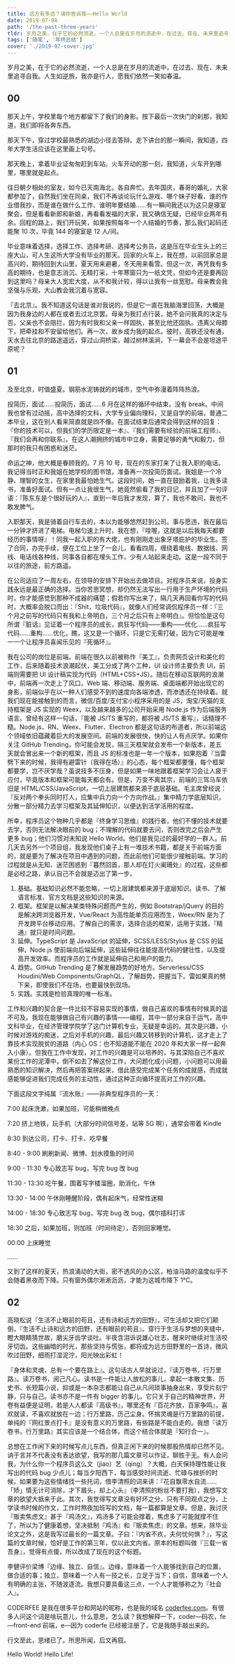 ```yaml
---
title: 远方有多远？请你告诉我——Hello World
date: 2019-07-08
path: '/the-past-three-years'
tldr: 岁月之美，在于它的必然流逝，一个人总是在岁月的流逝中，在过去、现在、未来里追寻自我。人生如逆旅，我亦是行人，愿我们一笑依然如春温。
tags: ['随笔', '年终总结']
cover: './2019-07-cover.jpg'
---
```


岁月之美，在于它的必然流逝，一个人总是在岁月的流逝中，在过去、现在、未来里追寻自我。人生如逆旅，我亦是行人，愿我们依然一笑如春温。

## 00

那天上午，学校里每个地方都留下了我们的身影。按下最后一次快门的刹那，我知道，我们即将各奔东西。

那天下午，穿过学校最熟悉的湖边小径去答辩。走下讲台的那一瞬间，我知道，四年大学生活应该在这里画上句号。

那天晚上，拿着毕业证匆匆赶到车站。火车开动的那一刻，我知道，火车开到哪里，哪里就是起点。

往日朝夕相处的室友，如今已天南海北，各自奔忙。去年国庆，春哥的婚礼，大家都参加了，自然我们坐在同桌，我们不再谈论玩什么游戏、哪个妹子好看、谁的作业借我抄，而是谁在做什么工作、谁明年要结婚……有一瞬间我还以为这只是寝室聚会，但是看看新郎和新娘，再看看发福的大家，我又确信无疑，已经毕业两年有余。回程的路上，我们开玩笑，如果按照每年一个人结婚的节奏，那么我们起码还能聚 10 次，毕竟 144 的寝室是 12 人/间。

毕业意味着选择，选择工作、选择考研、选择考公务员，这是压在毕业生头上的三座大山，可人生这所大学没有毕业的那天。回家的火车上，我在想，以前回家总是高兴的，期待回到大山里，夏天用来避暑，冬天用来看雪。但这一次，再凭我有多高的期待，也是意志消沉、无精打采，十年寒窗只为一纸文凭，但如今还是要再回到这里吗？母亲大人宽宏大度，从不和我计较，得以让我有一丝宽慰。母亲教会我坚强与乐观，大山教会我沉着与宽容。

『去北京』。我不知道这句话是谁对我说的，但是它一直在我脑海里回荡，大概是因为我身边的人都在或者去过北京罢。母亲为我打点行装，她不会问我真的决定与否，父亲也不会阻拦，因为有时我和父亲一样固执，甚至比他还固执。违离父母膝下，把牵挂和不安留给他们。再一次，故乡成为我的起点。彼时，高铁还没有通，天水去往北京的路途遥远，穿过山洞桥梁，越过树林溪涧，下一幕会不会是坦途平原呢？

## 01

及至北京，时值盛夏。钢筋水泥铸就的的城市，空气中弥漫着阵阵热浪。

投简历，面试……投简历，面试……6 月在这样的循环中结束，没有 break。中间我也曾有过动摇，高中选择的文科，大学专业偏向理科，又是自学的前端，普通二本毕业，这在别人看来简直就是四不像。在面试结束后通常会得到这样的回复：『你的技术可以，但我们的学历限定是一本』、『我们需要有经验的前端工程师』、『我们会再和你联系』。在这人潮拥挤的城市中立身，需要足够的勇气和毅力，但那时的我只有困惑和迷茫。

命运之神，他大概是眷顾我的。7 月 10 号，现在的东家打来了让我入职的电话。我记得当时正和我姐在她学校的图书馆，准备再一次投简历面试。我姐是一个冷静、理智的女生，在家里我最怕她生气。这段时间，她一直在鼓励着我，让我多读书，准备好面试。但有一点让我很生气，她竟然偷看了我的日记，并且加了一句评语：『陈东东是个很好玩的人』，直到一年后我才发现，算了，我也不敢问，我也不敢发脾气。

入职那天，我是骑着自行车去的，本以为能够悠然赶到公司。事与愿违，我在最后一分钟才挤进了电梯。电梯匀速上升时，我在想，『哇喔，这就是以后我每天都要经历的事情呀』！同我一起入职的有大佬，也有刚刚走出象牙塔庇护的毕业生。签了合同，办完手续，便在工位上坐了一会儿，看看四周，缠绕着电线、数据线、网线、电话线各种线，同事各自都在埋头工作，少有人站起来走动。这是一段不同于以往的旅途，前方路遥。

在公司适应了一周左右，在领导的安排下开始出去做项目。对程序员来说，投身实践永远是最正确的选择。当你苦思冥想，却仍然无法写出一行用于生产环境的代码时，你才能感觉到那种不成器的痛楚；假若你写出来了，隔几天再回看你写的代码时，大概率会脱口而出：『Shit，垃圾代码』，就像人们经常调侃程序员一样：『三个月之前写的代码只有我和上帝明白，三个月之后只有上帝明白』。但恰恰是这句所谓『脏话』见证着一个程序员的成长，疯狂写代码——重构——优化……疯狂写代码……重构……优化，瞧，这又是一个循环，只是它无需打破，因为它可能是唯一一个让程序员喜闻乐见的『死循环』。

我在公司的岗位是前端。前端在很久以前被称作『美工』，负责网页设计和美化的工作，后来随着技术浪潮起伏，美工分成了两个工种，UI 设计师主要负责 UI，前端则需要把 UI 设计稿实现为代码（HTML+CSS+JS）。随后在移动互联网的浪潮中，前端再一次走上了风口，Web 端、移动端、服务端、桌面端都开始出现它的身影，前端似乎在以一种人们感受不到的速度向各端渗透，而渗透还在持续着。就我们现在能接触到的而言，微信/百度/支付宝小程序采用的是 JS，淘宝/天猫的支持框架是 JS 实现的 Weex，以及越来越多的公司开始采用 Node.js 作为后端服务语言。曾经有这样一句话，『能被 JS/TS 重写的，都将被 JS/TS 重写』，话糙理不糙。Node.js、RN、Weex、Flutter、Electron 都是这句话的布道者，所以前端这个领域依旧蕴藏着巨大的发展空间。前端的发展很快，快的让人有点厌学。如果你关注 GitHub Trending，你可能会发现，隔三天框架就会发布一个新版本，差五天就会冒出来一个新的框架，而且 JS 的标准也是一年一个版本，如果抱着『当雷劈下来的时候，我得有避雷针（我得在场）』的心态，每个框架都要懂，每个框架都要学，岂不厌学哉？虽说技多不压身，但是如果一味地跟着框架学习会让人疲于应付，毕竟版本和框架可能每天都会有。但是，万变不离其宗，前端的三驾马车依旧是 HTML/CSS/JavaScript，一切上层建筑都来源于底层基础。毛主席曾经说：『反对两个拳头同时打人，应集中兵力向一个方向作战。』集中精力学底层知识，分散一部分精力去学习框架及其延伸知识，以便达到活学活用的程度。

所幸，程序员这个物种几乎都是『终身学习思维』的践行者，他们不懂的技术就要去学，否则无法解决眼前的 bug；不理解的代码就要去问，否则改完之后会产生更多 bug；他们习惯对未知说 Hello World。他们是我见过的最好学的一群人。前几天去另外一个项目组，我发现他们桌子上有一堆技术书籍，都是关于前端方面的，就是要为了解决在项目中遇到的问题，而此前他们可能很少接触前端。学习的过程就是从无知、迷茫困惑到『暮然回首，那人却在灯火阑珊处』的过程，这些都是必经之路，承认自己不会就是迈出了第一步。

1. 基础。基础知识必然不能忽略，一切上层建筑都来源于底层知识。读书、了解语言标准、官方文档是这些知识的来源。
2. 框架。框架是以解决某类特殊问题而产生的，例如 Bootstrap/jQuery 的目的是解决跨浏览器开发，Vue/React 为高性能单页应用而生，Weex/RN 是为了开发跨平台移动应用。了解自己的需求，选择合适的框架，运用于实践，『精通』就只是时间问题。
3. 延伸。TypeScript 是 JavaScript 的延伸，SCSS/LESS/Stylus 是 CSS 的延伸，Node.js 使前端向后端延伸，这些延伸往往能提高代码的健壮性，以及提高开发效率。而程序员的工作就是延伸自己和用户的能力。
4. 趋势。GitHub Trending 是了解发展趋势的好地方。Serverless/CSS Houdini/Web Components/GraphQL，了解趋势，把握当下。雷如果真的劈下来，即使我们不在场，也要最快到现场。
5. 实践。实践是检验真理的唯一标准。

工作和兴趣的契合是一件比较不容易实现的事情，做自己喜欢的事情有时候真的遥不可及。我现在能够做自己有兴趣的事情——编程，其中一部分来自于运气，高中文科毕业，在经济管理学院学了这门计算机专业，无疑是幸运的。其次是兴趣，小时候对游戏的痴迷，之后对手机的兴趣，最后兴趣又转移到的计算机，这才走上了靠技术实现脱贫的道路（内心 OS：也不知道能不能在 2020 年和大家一样一起奔入小康）。但我在工作中发现，对工作的兴趣是可以培养的，与其深陷自己不喜欢某份工作的泥潭中，倒不如去了解这份工作，大问题化成小问题，小问题可以用最熟悉的知识解决，然后再把答案拼起来，借此感受完成某个任务的成就感，而成就感能够促进我们完成任务的主动性，通过这种正向循环提高对工作的兴趣。

下面这段文字纯属『流水账』——非典型程序员的一天：

7:00 起床洗漱，如果加班，可能稍微晚点

7:20 挤上地铁，玩手机（大部分时间信号差，站等 5G 啊），通常会带着 Kindle

8:30 到达公司，打卡、打卡、吃早餐

8:40 - 9:00 刷刷新闻、微博、划水摸鱼的时间

9:00 - 11:30 专心致志写 bug，写完 bug 改 bug

11:30 - 13:30 吃午餐，围着写字楼溜圈，助消化，午休

13:30 - 14:00 午休刚睡醒阶段，偶有起床气，经常性迷糊

14:00 - 18:30 专心致志写 bug，写完 bug 改 bug，偶尔插科打诨

18:30 之后，如果加班，则加班（时间待定），否则回家睡觉。

00:00 上床睡觉

……

又到了这样的夏天，热浪涌动的大街，密不透风的办公区，柏油马路的温度似乎不会随着黑夜而下降。只有窗外偶尔淅淅沥沥，才能为这城市降下 1℃。

## 02

高晓松说『生活不止眼前的苟且，还有诗和远方的田野』，可生活却又把它们颠倒，『生活不止诗和远方的田野，还有眼前的苟且』。穿行于生活与梦想的夹缝中，瞪大眼睛猜世故，磨尖牙齿学谈吐。半夜含泪诉说雄心壮志，醒来时继续对生活咬牙切齿。这些幽暗的时光，那些坚持与慌张，都将成为远方田野里的一首诗，微风吹过田野，细雨打湿泥泞，阳光映出彩虹！

『身体和灵魂，总有一个要在路上』。这句话古人早就说过，『读万卷书，行万里路』。读万卷书，阅己凡心。读书是一件能让人放松的事儿，拿起一本散文集、历史书、长短篇小说，抑或是一本杂志都能让自己从凡间琐事抽身出来，享受片刻宁静，只与自己。读书亦不是一件有 bigger 的事儿，它只关于自己的精神世界，开卷有益便是证明，若是人人都读『高级书』，哪里还有『百花齐放，百家争鸣』，喜欢就读，不喜欢就放在一边；行万里路，历己尘身。怀揣灵魂是行万里路的前提，单纯的『网红景点打卡』是没有意义的万里路，有些路是不能白走的。我想『读万卷书，行万里路』其实应该是一个结合体，而这个结合体就是『知行合一』。

总想在工作闲下来的时候写点儿东西，但真正闲下来的时候那股热情却已然不见。讷于言并不代表没有表达欲望，我写的那几篇文章可以作证，聊胜于无。有人会问我，为什么你一个程序员这么文（jiao）艺（qing）？大概，白天保持理性能让我写出的代码 bug 少点儿；每当夕阳西下，每当感受时间流逝、忙碌与挫折的时候，如果要为这些情绪找一些托词，借李清照的词来讲：『花自飘零水自流……「矫」情无计可消除，才下眉头，却上心头』（李清照的粉丝不要打我），我想写文章的欲望大抵来于此。其次，我觉得写文章没有好坏之分，只有不同观点之分，上学读书时候的作文，工作时熬夜加班写的文档，每一篇都算是文章。但是，我讨厌『贩卖焦虑文』甚于『鸡汤文』，鸡汤多了可能会撑着，焦虑多了可能就撑不住了，所以为了健康着想，坚决抵制『鸡汤』和『贩卖焦虑』的文章。想来，除毕业论文之外，这是我写过最长的一篇文章。子曰：『内省不疚，夫何忧何惧？』，写这篇的文章时候，恰好是工作的第三年，仅以此文内省。原本的标题叫做『三载一省吾身』，觉得有点傻，所以改成了现在的这个标题。

李健评价梁博『边缘、独立、自信』。边缘，意味着一个人能够找到自己的位置，做合适的事；独立，意味着一个人有一技之长，立足于当下；自信，意味着一个人有明确的主张，不随波逐流。我想只要具备这三点，一个人才能够称之为『社会人』。

CODERFEE 是我在很多平台和网站的昵称，也是我的域名 [coderfee.com](/)。有很多人问这个词是啥玩意儿，什么意思，怎么读？我想解释一下，coder—码农，fe—front-end 前端，e—因为 coderfe 已经被注册了，它是我随手敲出来的。

行文至此，思绪已了。所思所闻，后文再叙。

Hello World! Hello Life!
